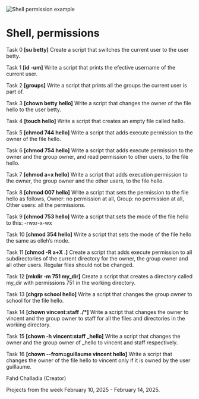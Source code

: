 ![Shell permission example](https://linuxcommand.org/images/file_permissions.png)
# Shell, permissions

Task 0 **[su betty]** Create a script that switches the current user to the user betty. 

Task 1 **[id -um]** Write a script that prints the efective username of the current user.

Task 2 **[groups]** Write a script that prints all the groups the current user is part of.

Task 3 **[chown betty hello]** Write a script that changes the owner of the file hello to the user betty.

Task 4 **[touch hello]** Write a script that creates an empty file called hello.

Task 5 **[chmod 744 hello]** Write a script that adds execute permission to the owner of the file hello.

Task 6 **[chmod 754 hello]** Write a script that adds execute permission to the owner and the group owner, and read permission to other users, to the file hello.

Task 7 **[chmod a+x hello]** Write a script that adds execution permission to the owner, the group owner and the other users, to the file hello.

Task 8 **[chmod 007 hello]** Write a script that sets the permission to the file hello as follows, Owner: no permission at all, Group: no permission at all, Other users: all the permissions.

Task 9 **[chmod 753 hello]** Write a script that sets the mode of the file hello to this: -rwxr-x-wx

Task 10 **[chmod 354 hello]** Write a script that sets the mode of the file hello the same as olleh’s mode.

Task 11 **[chmod -R a+X .]** Create a script that adds execute permission to all subdirectories of the current directory for the owner, the group owner and all other users. Regular files should not be changed.

Task 12 **[mkdir -m  751 my_dir]** Create a script that creates a directory called my_dir with permissions 751 in the working directory.

Task 13 **[chgrp school hello]** Write a script that changes the group owner to school for the file hello. 

Task 14 **[chown vincent:staff ./*]** Write a script that changes the owner to vincent and the group owner to staff for all the files and directories in the working directory. 

Task 15 **[chown -h  vincent:staff _hello]** Write a script that changes the owner and the group owner of _hello to vincent and staff respectively.

Task 16 **[chown --from=guillaume vincent hello]** Write a script that changes the owner of the file hello to vincent only if it is owned by the user guillaume.

Fahd Challadia (Creator)

Projects from the week February 10, 2025 - February 14, 2025.

